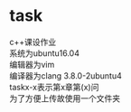 # task
c++课设作业    
系统为ubuntu16.04   
编辑器为vim    
编译器为clang 3.8.0-2ubuntu4    
taskx-x表示第x章第(x)问    
为了方便上传故使用一个文件夹 
